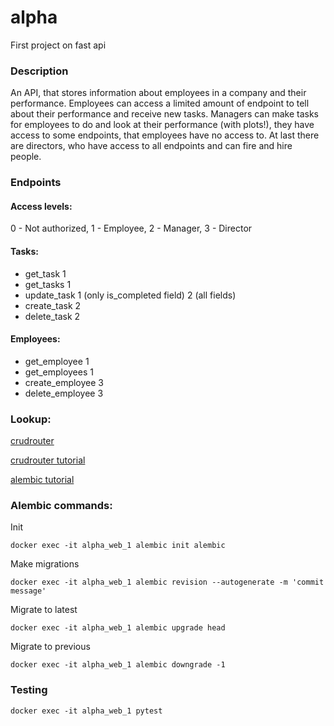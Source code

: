 # alpha
First project on fast api

### Description
An API, that stores information about employees in a company and their performance. Employees can access a limited 
amount of endpoint to tell about their performance and receive new tasks. Managers can make tasks for employees to do
and look at their performance (with plots!), they have access to some endpoints, that employees have no access to. At 
last there are directors, who have access to all endpoints and can fire and hire people.

### Endpoints

#### Access levels:

0 - Not authorized,
1 - Employee,
2 - Manager,
3 - Director

#### Tasks:
+ get_task 1
+ get_tasks 1
+ update_task 1 (only is_completed field) 2 (all fields)
+ create_task 2
+ delete_task 2

#### Employees:
+ get_employee 1
+ get_employees 1
+ create_employee 3
+ delete_employee 3

### Lookup:

[crudrouter](https://fastapi-crudrouter.awtkns.com/routing)

[crudrouter tutorial](https://www.youtube.com/watch?v=0xIe2qGZdiM)

[alembic tutorial](https://www.youtube.com/watch?v=SdcH6IEi6nE)

### Alembic commands:

Init

`docker exec -it alpha_web_1 alembic init alembic`

Make migrations

`docker exec -it alpha_web_1 alembic revision --autogenerate -m 'commit message'`

Migrate to latest

`docker exec -it alpha_web_1 alembic upgrade head`

Migrate to previous

`docker exec -it alpha_web_1 alembic downgrade -1`

### Testing

`docker exec -it alpha_web_1 pytest`
